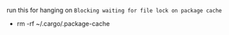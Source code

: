 run this for hanging on `Blocking waiting for file lock on package cache`
- rm -rf ~/.cargo/.package-cache

